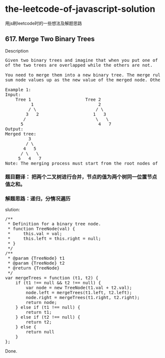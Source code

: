 # the-leetcode-of-javascript-solution
用js刷leetcode时的一些想法及解题思路

## 617. Merge Two Binary Trees
Description
<pre>
Given two binary trees and imagine that when you put one of them to cover the other, some nodes
of the two trees are overlapped while the others are not.

You need to merge them into a new binary tree. The merge rule is that if two nodes overlap, then
sum node values up as the new value of the merged node. Otherwise, the NOT null node will be used as the node of new tree.

Example 1:
Input: 
	Tree 1                     Tree 2                  
          1                         2                             
         / \                       / \                            
        3   2                     1   3                        
       /                           \   \                      
      5                             4   7                  
Output: 
Merged tree:
	     3
	    / \
	   4   5
	  / \   \ 
	 5   4   7
Note: The merging process must start from the root nodes of both trees.
</pre>

### 题目翻译： 把两个二叉树进行合并，节点的值为两个树同一位置节点值之和。
### 解题思路：递归，分情况遍历


slution:
<pre>
/**
 * Definition for a binary tree node.
 * function TreeNode(val) {
 *     this.val = val;
 *     this.left = this.right = null;
 * }
 */
/**
 * @param {TreeNode} t1
 * @param {TreeNode} t2
 * @return {TreeNode}
 */
var mergeTrees = function (t1, t2) {
    if (t1 !== null && t2 !== null) {
        var node = new TreeNode(t1.val + t2.val);
        node.left = mergeTrees(t1.left, t2.left);
        node.right = mergeTrees(t1.right, t2.right);
        return node;
    } else if (t1 !== null) {
        return t1;
    } else if (t2 !== null) {
        return t2;
    } else {
        return null
    }
};
</pre>
Done.
